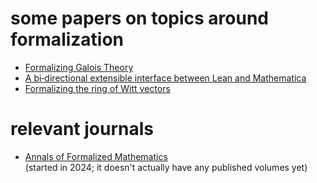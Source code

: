 


# some papers on topics around formalization

 - [Formalizing Galois Theory](https://arxiv.org/pdf/2107.10988)
 - [A bi‑directional extensible interface between Lean and Mathematica](https://arxiv.org/abs/2101.07758)
 - [Formalizing the ring of Witt vectors](https://arxiv.org/pdf/2010.02595)

# relevant journals

 - [Annals of Formalized Mathematics](https://afm.episciences.org/)  
   (started in 2024; it doesn't actually have any published volumes yet)
